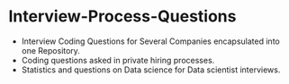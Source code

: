 # Interview-Process-Questions  
+ Interview Coding Questions for Several Companies encapsulated into one Repository.  
+ Coding questions asked in private hiring processes.  
+ Statistics and questions on Data science for Data scientist interviews.  
